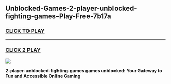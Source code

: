 
## Unblocked-Games-2-player-unblocked-fighting-games-Play-Free-7b17a
<h3>
<a href="https://premium76.site?title=2-player-unblocked-fighting-games&ref=22A">CLICK TO PLAY</a></h3>
<hr>

<h3>
<a href="https://premium76.site?title=2-player-unblocked-fighting-games&ref=22A">CLICK 2 PLAY</a>
  
</h3>

<a href="https://premium76.site?title=2-player-unblocked-fighting-games&ref=22A"><img src="https://clearcache.store/games.png"></a>


**2-player-unblocked-fighting-games games unblocked: Your Gateway to Fun and Accessible Online Gaming**
